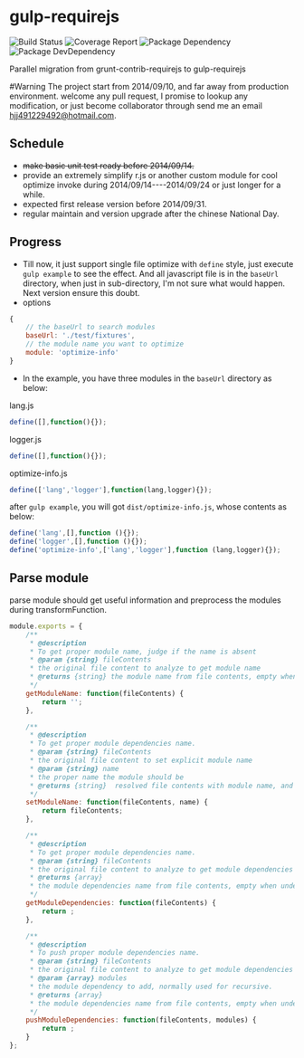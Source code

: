 gulp-requirejs
==============
![Build Status](https://img.shields.io/travis/bornkiller/gulp-requirejs/master.svg?style=flat)
![Coverage Report](http://img.shields.io/coveralls/bornkiller/gulp-requirejs.svg?style=flat)
![Package Dependency](https://david-dm.org/bornkiller/gulp-requirejs.svg?style=flat)
![Package DevDependency](https://david-dm.org/bornkiller/gulp-requirejs/dev-status.svg?style=flat)

Parallel migration from grunt-contrib-requirejs to gulp-requirejs

#Warning
The project start from 2014/09/10, and far away from production environment.
welcome any pull request, I promise to lookup any modification, or just become collaborator through
send me an email hjj491229492@hotmail.com.

## Schedule
+ ~~make basic unit test ready before 2014/09/14.~~
+ provide an extremely simplify r.js or another custom module for cool optimize invoke during 
  2014/09/14----2014/09/24 or just longer for a while.
+ expected first release version before 2014/09/31.
+ regular maintain and version upgrade after the chinese National Day. 

## Progress
+ Till now, it just support single file optimize with `define` style, just execute `gulp example`
  to see the effect. And all javascript file is in the `baseUrl` directory, when just in sub-directory,
  I'm not sure what would happen. Next version ensure this doubt.
+ options
```javascript
{
    // the baseUrl to search modules
    baseUrl: './test/fixtures',
    // the module name you want to optimize
    module: 'optimize-info'
}
```
+ In the example, you have three modules in the `baseUrl` directory as below:

lang.js
```javascript
define([],function(){});
```
logger.js
```javascript
define([],function(){});
```
optimize-info.js
```javascript
define(['lang','logger'],function(lang,logger){});
```

after `gulp example`, you will got `dist/optimize-info.js`, whose contents as below:
```javascript
define('lang',[],function (){});
define('logger',[],function (){});
define('optimize-info',['lang','logger'],function (lang,logger){});
```

## Parse module 
parse module should get useful information and preprocess the modules during transformFunction.
```javascript
module.exports = {
    /**
     * @description
     * To get proper module name, judge if the name is absent
     * @param {string} fileContents
     * the original file content to analyze to get module name
     * @returns {string} the module name from file contents, empty when undeclared
     */
	getModuleName: function(fileContents) {
        return '';
    },

    /**
     * @description
     * To get proper module dependencies name.
     * @param {string} fileContents
     * the original file content to set explicit module name
     * @param {string} name
     * the proper name the module should be
     * @returns {string}  resolved file contents with module name, and ready for concat
     */
    setModuleName: function(fileContents, name) {
        return fileContents;
    },

    /**
     * @description
     * To get proper module dependencies name.
     * @param {string} fileContents
     * the original file content to analyze to get module dependencies name
     * @returns {array}
     * the module dependencies name from file contents, empty when undeclared
     */
	getModuleDependencies: function(fileContents) {
        return ;
    },

    /**
     * @description
     * To push proper module dependencies name.
     * @param {string} fileContents
     * the original file content to analyze to get module dependencies name
     * @param {array} modules
     * the module dependency to add, normally used for recursive.
     * @returns {array}
     * the module dependencies name from file contents, empty when undeclared
     */
    pushModuleDependencies: function(fileContents, modules) {
        return ;
    }
};
```